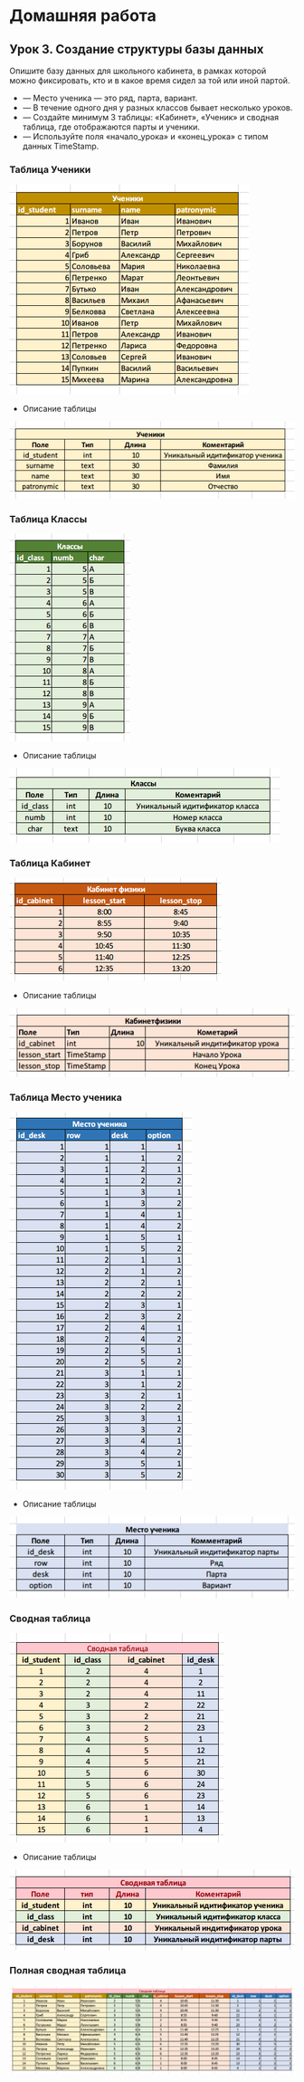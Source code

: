 # Домашняя работа

## Урок 3. Создание структуры базы данных

Опишите базу данных для школьного кабинета, в рамках которой можно фиксировать, кто и в какое время сидел за той или иной партой.

+ — Место ученика — это ряд, парта, вариант.
+ — В течение одного дня у разных классов бывает несколько уроков.
+ — Создайте минимум 3 таблицы: «Кабинет», «Ученик» и сводная таблица, где отображаются парты и ученики.
+ — Используйте поля «начало_урока» и «конец_урока» с типом данных TimeStamp.

### Таблица Ученики

![id_student](id_student.png)

+ Описание таблицы

![id_student](id_student_description.png)

### Таблица Классы

![id_class](id_class.png)

+ Описание таблицы

![id_class](id_class_description.png)

### Таблица Кабинет

![id_cabinet](id_cabinet.png)

+ Описание таблицы

![id](id_cabinet_description.png)

### Таблица Место ученика

![id_desk](id_desk.png)

+ Описание таблицы

![id_desk](id_desk_description.png)

### Сводная таблица

![Base](Base.png)

+ Описание таблицы

![Base](Base_description.png)

### Полная сводная таблица

![Base_Full](Base_full.png)
